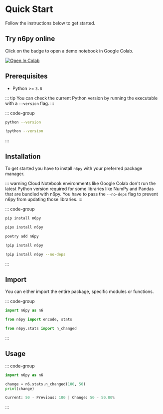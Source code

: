 # Quick Start

Follow the instructions below to get started.

## Try n6py online

Click on the badge to open a demo notebook in Google Colab.

[![Open In Colab](https://img.shields.io/badge/Open%20In%20Colab-F9AB00?style=for-the-badge&logo=googlecolab&color=525252)](https://colab.research.google.com/github/n6ai/n6py/blob/main/notebooks/n6py-demo-colab.ipynb)

## Prerequisites

- Python >= `3.8`

::: tip
You can check the current Python version by running the executable with a `--version` flag.
:::

::: code-group

```sh [Terminal]
python --version
```

```sh [Jupyter Notebook]
!python --version
```

:::

## Installation

To get started you have to install `n6py` with your preferred package manager.

::: warning
Cloud Notebook environments like Google Colab don't run the latest Python version required for some libraries like NumPy and Pandas that are bundled with n6py. You have to pass the `--no-deps` flag to prevent n6py from updating those libraries.
:::

::: code-group

```sh [Pip]
pip install n6py
```

```sh [Pipx]
pipx install n6py
```

```sh [Poetry]
poetry add n6py
```

```sh [Jupyter Notebook]
!pip install n6py
```

```sh [Google Colab]
!pip install n6py --no-deps
```

:::

## Import

You can either import the entire package, specific modules or functions.

::: code-group

```py [Package]
import n6py as n6
```

```py [Modules]
from n6py import encode, stats
```

```py [Functions]
from n6py.stats import n_changed
```

:::

## Usage

::: code-group

```py [Code]
import n6py as n6

change = n6.stats.n_changed(100, 50)
print(change)
```

```py [Result]
Current: 50 - Previous: 100 | Change: 50 - 50.00%
```

:::
